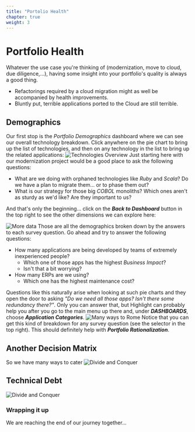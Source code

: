 ```yaml
---
title: "Portolio Health"
chapter: true
weight: 3
---
```


# Portfolio Health
Whatever the use case you're thinking of (modernization, move to cloud, due diligence,...), having some insight into your portfolio's quality is always a good thing.
- Refactorings required by a cloud migration might as well be accompanied by health improvements.
- Bluntly put, terrible applications ported to the Cloud are still terrible. 
 
## Demographics
Our first stop is the *Portfolio Demographics* dashboard where we can see our overall technology breakdown.
Click anywhere on the pie chart to bring up the list of technologies, and then on any technology in the list to bring up the related applications:
![Technologies Overview](/images/PortfolioHealth-1.png)
Just starting here with our modernization project would be a good place to ask the following questions:
- What are we doing with orphaned technologies like *Ruby* and *Scala*? Do we have a plan to migrate them... or to phase them out?
- What is our strategy for those big *COBOL* monoliths? Which ones aren't as sturdy as we'd like? Are they important to us?

And that's only the beginning... click on the ***Back to Dashboard*** button in the top right to see the other dimensions we can explore here:

![More data](/images/PortfolioHealth-2.png)
Those are all the demographics broken down by the answers to each survey question. Go ahead and try to answer the following questions:
- How many applications are being developed by teams of extremely inexperienced people? 
	- Which one of those apps has the highest *Business Impact*?
	- Isn't that a bit worrying?
- How many ERPs are we using?
	- Which one has the highest maintenance cost?

Questions like this naturally arise when looking at such pie charts and they open the door to asking *"Do we need all those apps? Isn't there some redundancy there?"*. Only you can answer that, but Highlight can probably help you after you go to the main menu up there and, under ***DASHBOARDS***, choose ***Application Categories***.
![Many ways to Rome](/images/PortfolioHealth-5.png)
Notice that you can get this kind of breakdown for any survey question (see the selector in the top right). This should definitely help with ***Portfolio Rationalization***.

## Another Decision Matrix
So we have many ways to cater
![Divide and Conquer](/images/PortfolioHealth-3.png)

## Technical Debt

![Divide and Conquer](/images/PortfolioHealth-4.png)

### Wrapping it up
We are reaching the end of our journey together...